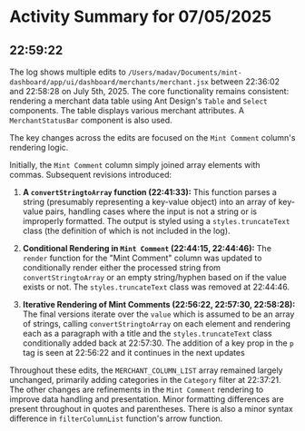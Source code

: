 # Activity Summary for 07/05/2025

## 22:59:22
The log shows multiple edits to `/Users/madav/Documents/mint-dashboard/app/ui/dashboard/merchants/merchant.jsx` between 22:36:02 and 22:58:28 on July 5th, 2025.  The core functionality remains consistent: rendering a merchant data table using Ant Design's `Table` and `Select` components.  The table displays various merchant attributes.  A `MerchantStatusBar` component is also used.

The key changes across the edits are focused on the `Mint Comment` column's rendering logic.

Initially, the `Mint Comment` column simply joined array elements with commas.  Subsequent revisions introduced:

1. **A `convertStringtoArray` function (22:41:33):** This function parses a string (presumably representing a key-value object) into an array of key-value pairs, handling cases where the input is not a string or is improperly formatted.  The output is styled using a `styles.truncateText` class (the definition of which is not included in the log).


2. **Conditional Rendering in `Mint Comment` (22:44:15, 22:44:46):** The `render` function for the "Mint Comment" column was updated to conditionally render either the processed string from `convertStringtoArray` or an empty string/hyphen based on if the value exists or not. The `styles.truncateText` class was removed at 22:44:46.

3. **Iterative Rendering of Mint Comments (22:56:22, 22:57:30, 22:58:28):** The final versions iterate over the `value` which is assumed to be an array of strings, calling `convertStringtoArray` on each element and rendering each as a paragraph with a title and the `styles.truncateText` class conditionally added back at 22:57:30.  The addition of a key prop in the `p` tag is seen at 22:56:22 and it continues in the next updates


Throughout these edits, the `MERCHANT_COLUMN_LIST` array remained largely unchanged, primarily adding categories in the `Category` filter at 22:37:21.  The other changes are refinements in the `Mint Comment` rendering to improve data handling and presentation.  Minor formatting differences are present throughout in quotes and parentheses.  There is also a minor syntax difference in `filterColumnList` function's arrow function.
